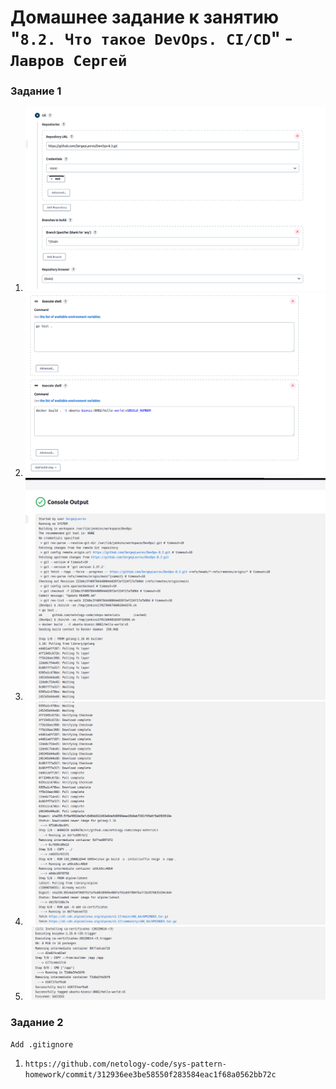 # Домашнее задание к занятию "`8.2. Что такое DevOps. CI/CD`" - `Лавров Сергей`


### Задание 1

1. ![alt text](https://github.com/SergeyLavrov/8.1.-Git/blob/main/img/jenkins1.png)
2. ![alt text](https://github.com/SergeyLavrov/8.1.-Git/blob/main/img/jenkins2.png)
3. ![alt text](https://github.com/SergeyLavrov/8.1.-Git/blob/main/img/jenkins3.png)
4. ![alt text](https://github.com/SergeyLavrov/8.1.-Git/blob/main/img/jenkins4.png)
5. ![alt text](https://github.com/SergeyLavrov/8.1.-Git/blob/main/img/jenkins5.png)

### Задание 2

`Add .gitignore`

1. `https://github.com/netology-code/sys-pattern-homework/commit/312936ee3be58550f283584eac1f68a0562bb72c`


